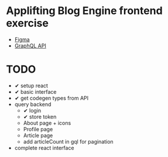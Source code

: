 # Applifting Blog Engine frontend exercise 

- [Figma](https://www.figma.com/file/VagZOrr3TjTAxGCpCUTSrO/Applifting-|-Full-Stack-Cvičení)
- [GraphQL API](https://github.com/EtienneDuv/test-Applifting)

# TODO
- ✔ setup react
- ✔ basic interface
- ✔ get codegen types from API
- query backend
  - ✔ login
  - ✔ store token
  - About page + icons
  - Profile page
  - Article page
  - add articleCount in gql for pagination
- complete react interface